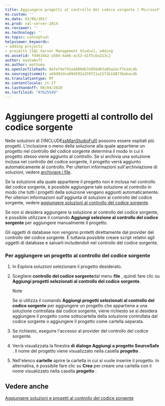 ```yaml
---
title: Aggiungere progetti al controllo del codice sorgente | Microsoft Docs
ms.custom: ''
ms.date: 03/06/2017
ms.prod: sql-server-2014
ms.reviewer: ''
ms.technology: ''
ms.topic: conceptual
helpviewer_keywords:
- adding projects
- projects [SQL Server Management Studio], adding
ms.assetid: fd4616b2-a564-4a66-ac53-d1f5cba213c2
author: mashamsft
ms.author: mathoma
ms.openlocfilehash: 0afef4ef91e4d80db7e956d03a95a2ecffe1dc4b
ms.sourcegitcommit: ad4d92dce894592a259721a1571b1d8736abacdb
ms.translationtype: MT
ms.contentlocale: it-IT
ms.lasthandoff: 08/04/2020
ms.locfileid: "87625549"
---
```

# <a name="add-projects-to-source-control"></a>Aggiungere progetti al controllo del codice sorgente
  Nelle soluzioni di [!INCLUDE[ssManStudioFull](../includes/ssmanstudiofull-md.md)] possono essere ospitati più progetti. L'inclusione o meno della soluzione alla quale appartiene un progetto nel controllo del codice sorgente determina il modo in cui il progetto stesso viene aggiunto al controllo. Se si archivia una soluzione inclusa nel controllo del codice sorgente, il progetto verrà aggiunto automaticamente al controllo. Per ulteriori informazioni sull'archiviazione di soluzioni, vedere [archiviare i file](../../2014/database-engine/check-in-files.md).  
  
 Se la soluzione alla quale appartiene il progetto non è inclusa nel controllo del codice sorgente, è possibile aggiungere tale soluzione al controllo in modo che tutti i progetti della soluzione vengano aggiunti automaticamente. Per ulteriori informazioni sull'aggiunta di soluzioni al controllo del codice sorgente, vedere [aggiungere soluzioni al controllo del codice sorgente](../../2014/database-engine/add-solutions-to-source-control.md).  
  
 Se non si desidera aggiungere la soluzione al controllo del codice sorgente, è possibile utilizzare il comando **Aggiungi selezione al controllo del codice sorgente** per aggiungere manualmente il progetto.  
  
 Gli oggetti di database non vengono protetti direttamente dal provider del controllo del codice sorgente. È tuttavia possibile creare script relativi agli oggetti di database e salvarli includendoli nel controllo del codice sorgente.  
  
### <a name="to-add-a-project-to-source-control"></a>Per aggiungere un progetto al controllo del codice sorgente  
  
1.  In Esplora soluzioni selezionare il progetto desiderato.  
  
2.  Scegliere **controllo del codice sorgente**dal menu **file** , quindi fare clic su **Aggiungi progetti selezionati al controllo del codice sorgente**.  
  
    > [!NOTE]  
    >  Se si utilizza il comando **Aggiungi progetti selezionati al controllo del codice sorgente** per aggiungere un progetto che appartiene a una soluzione controllata dal codice sorgente, viene richiesto se si desidera aggiungere il progetto come sottocartella della soluzione controllata dal codice sorgente o aggiungere il progetto come cartella separata.  
  
3.  Se richiesto, eseguire l'accesso al provider del controllo del codice sorgente.  
  
4.  Verrà visualizzata la finestra **di dialogo Aggiungi a progetto SourceSafe** . Il nome del progetto viene visualizzato nella casella **progetto** .  
  
5.  Nell'elenco **cartelle** aprire la cartella in cui si vuole inserire il progetto. In alternativa, è possibile fare clic su **Crea** per creare una cartella con il nome visualizzato nella casella **progetto** .  
  
## <a name="see-also"></a>Vedere anche  
 [Aggiungere soluzioni e progetti al controllo del codice sorgente](../../2014/database-engine/add-solutions-and-projects-to-source-control.md)  
  
  
